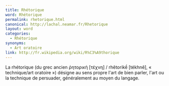 ```yaml
---
title: Rhétorique
word: Rhétorique
permalink: rhetorique.html
canonical: http://lachal.neamar.fr/Rhetorique
layout: word
categories:
  - Rhétorique
synonyms:
  - Art oratoire
link: http://fr.wikipedia.org/wiki/R%C3%A9thorique
---
```


La rhétorique (du grec ancien &#8165;&#951;&#964;&#959;&#961;&#953;&#954;&#8052; [&#964;&#941;&#967;&#957;&#951;] / rhêtorik&#7873; [tékhnê], « technique/art oratoire ») désigne au sens propre l'art de bien parler, l'art ou la technique de persuader, généralement au moyen du langage. 

